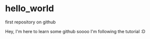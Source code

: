 # hello_world
first repository on github

Hey, I'm here to learn some github soooo I'm following the tutorial :D
